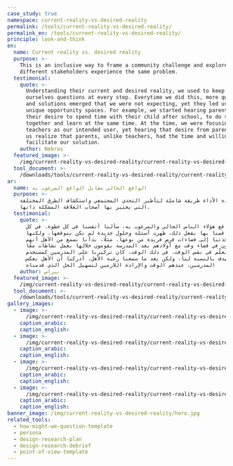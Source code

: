 ```yaml
---
case_study: true
namespace: current-reality-vs-desired-reality
permalink: /tools/current-reality-vs-desired-reality/
permalink_en: /tools/current-reality-vs-desired-reality/
principle: look-and-think
en:
  name: Current reality vs. desired reality
  purpose: >-
    This is an inclusive way to frame a community challenge and explore how
    different stakeholders experience the same problem.
  testimonial:
    quote: >-
      Understanding their current and desired reality, we used to keep asking
      ourselves questions at every step. Everytime we did this, more questions
      and solutions emerged that we were not expecting, yet they led us to
      unique opportunity spaces. For example, we started hearing parents state
      their desire to spend time with their child after school, to do something
      together and learn at the same time. At the time, we were focusing on
      teachers as our intended user, yet hearing that desire from parents made
      us realize that parents, unlike teachers, had the time and willingness to
      facilitate our solution.
    author: Nebras
  featured_image: >-
    /img/current-reality-vs-desired-reality/current-reality-vs-desired-reality-en.jpg
  tool_document: >-
    /downloads/tools/current-reality-vs-desired-reality/current-reality-vs-desired-reality-en.pdf
ar:
  name: الواقع الحالي مقابل الواقع المرغوب به
  purpose: >-
    تعد هذه الأداة طريقة شاملة لتأطير التحدي المجتمعي واستكشاف الطرق المختلفة
    التي يختبر بها أصحاب العلاقة المشكلة ذاتها.
  testimonial:
    quote: >-
      لفهم واقع هؤلاء الناس الحالي والمرغوب به، سألنا أنفسنا في كل خطوة. في كل
      مرة قمنا بها بفعل ذلك، ظهرت أسئلة وحلول جديدة لم نكن نتوقعها، ولكنها
      أخذتنا إلى فضاءات فرص فريدة من نوعها. مثلًا، بدأنا نسمع من الأهل أنهم
      يرغبون في قضاء وقت مع أولادهم بعد المدرسة يقومون خلالها بعمل نشاطات معًا
      والتعلّم في نفس الوقت. في ذلك الوقت، كان تركيزنا على المدرسين كمستخدم
      مستهدف بالنسبة لنا، ولكن بعد ما سمعنا رغبة الأهل، أدركنا أن الأهل بعكس
      المدرسين، عندهم الوقت والإرادة اللازمين لتسهيل الحل الذي قدمناه
    author: نبراس
  featured_image: >-
    /img/current-reality-vs-desired-reality/current-reality-vs-desired-reality-ar.jpg
  tool_document: >-
    /downloads/tools/current-reality-vs-desired-reality/current-reality-vs-desired-reality-ar.pdf
gallery_images:
  - image: >-
      /img/current-reality-vs-desired-reality/current-reality-vs-desired-reality2.jpg
    caption_arabic:
    caption_english:
  - image: >-
      /img/current-reality-vs-desired-reality/current-reality-vs-desired-reality3.jpg
    caption_arabic:
    caption_english:
  - image: >-
      /img/current-reality-vs-desired-reality/current-reality-vs-desired-reality4.jpg
    caption_arabic:
    caption_english:
  - image: >-
      /img/current-reality-vs-desired-reality/current-reality-vs-desired-reality5.jpg
    caption_arabic:
    caption_english:
banner_image: /img/current-reality-vs-desired-reality/hero.jpg
related_tools:
  - how-might-we-question-template
  - persona
  - design-research-plan
  - design-research-debrief
  - point-of-view-template
---
```


